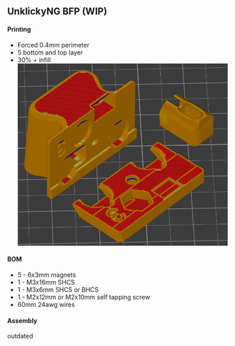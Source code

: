 ## UnklickyNG BFP (WIP)

#### Printing

* Forced 0.4mm perimeter
* 5 bottom and top layer 
* 30% + infill 
![](photos/0.png)

#### BOM 

* 5 - 6x3mm magnets
* 1 - M3x16mm SHCS 
* 1 - M3x6mm SHCS or BHCS
* 1 - M2x12mm or M2x10mm self tapping screw 
* 60mm 24awg wires 

#### Assembly
outdated